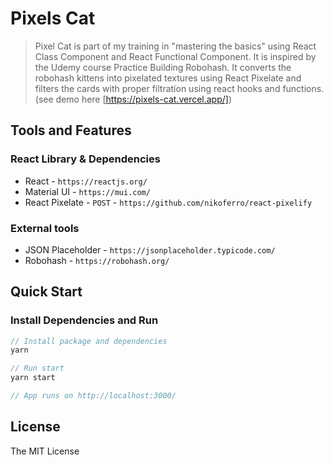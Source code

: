 # Pixels Cat
> Pixel Cat is part of my training in "mastering the basics" using React Class Component and React Functional Component. It is inspired by the Udemy course Practice Building Robohash. It converts the robohash kittens into pixelated textures using React Pixelate and filters the cards with proper filtration using react hooks and functions. (see demo here [https://pixels-cat.vercel.app/])

## Tools and Features

### React Library & Dependencies
- React - `https://reactjs.org/`
- Material UI - `https://mui.com/`
- React Pixelate - `POST` - `https://github.com/nikoferro/react-pixelify`

### External tools
- JSON Placeholder  - `https://jsonplaceholder.typicode.com/`
- Robohash - `https://robohash.org/`

## Quick Start

### Install Dependencies and Run

```javascript
// Install package and dependencies 
yarn

// Run start
yarn start

// App runs on http://localhost:3000/
```

## License
The MIT License